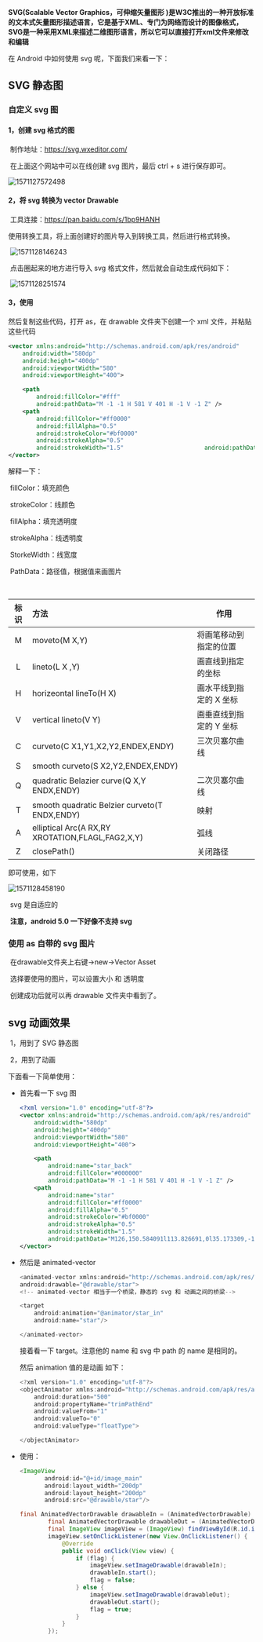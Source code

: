  **SVG(Scalable Vector Graphics，可伸缩矢量图形 )是W3C推出的一种开放标准的文本式矢量图形描述语言，它是基于XML、专门为网络而设计的图像格式，SVG是一种采用XML来描述二维图形语言，所以它可以直接打开xml文件来修改和编辑** 

在 Android 中如何使用 svg 呢，下面我们来看一下：

## SVG 静态图

### 自定义 svg 图

#### 1，创建 svg 格式的图

​		制作地址：https://svg.wxeditor.com/

​		在上面这个网站中可以在线创建 svg 图片，最后 ctrl + s 进行保存即可。

![1571127572498](SVG%20%E7%9A%84%E4%BD%BF%E7%94%A8.assets/1571127572498.png)



#### 2，将 svg 转换为 vector Drawable

​		工具连接：https://pan.baidu.com/s/1bp9HANH

​		使用转换工具，将上面创建好的图片导入到转换工具，然后进行格式转换。

​		![1571128146243](SVG%20%E7%9A%84%E4%BD%BF%E7%94%A8.assets/1571128146243.png)

​		点击圈起来的地方进行导入 svg 格式文件，然后就会自动生成代码如下：

​		![1571128251574](SVG%20%E7%9A%84%E4%BD%BF%E7%94%A8.assets/1571128251574.png)

#### 3，使用

然后复制这些代码，打开 as，在 drawable 文件夹下创建一个 xml 文件，并粘贴这些代码

```xml
<vector xmlns:android="http://schemas.android.com/apk/res/android"
    android:width="580dp"
    android:height="400dp"
    android:viewportWidth="580"
    android:viewportHeight="400">

    <path
        android:fillColor="#fff"
        android:pathData="M -1 -1 H 581 V 401 H -1 V -1 Z" />
    <path
        android:fillColor="#ff0000"
        android:fillAlpha="0.5"
        android:strokeColor="#bf0000"
        android:strokeAlpha="0.5"
        android:strokeWidth="1.5"       		        android:pathData="M126,150.584091l113.826691,0l35.173309,-108.134872l35.17334,108.134872l113.82666,0l-92.087524,66.830261l35.17511,108.134872l-92.087585,-66.832062l-92.08757,66.832062l35.175156,-108.134872l-92.087578,-66.830261z" />
</vector>
```

解释一下：

​		fillColor：填充颜色

​		strokeColor：线颜色

​		fillAlpha：填充透明度

​		strokeAlpha：线透明度

​		StorkeWidth：线宽度

​		PathData：路径值，根据值来画图片

​		

| 标识 | 方法                                             | 作用                    |
| :--: | :----------------------------------------------- | ----------------------- |
|  M   | moveto(M X,Y)                                    | 将画笔移动到指定的位置  |
|  L   | lineto(L X ,Y)                                   | 画直线到指定的坐标      |
|  H   | horizeontal lineTo(H X)                          | 画水平线到指定的 X 坐标 |
|  V   | vertical lineto(V Y)                             | 画垂直线到指定的 Y 坐标 |
|  C   | curveto(C X1,Y1,X2,Y2,ENDEX,ENDY)                | 三次贝塞尔曲线          |
|  S   | smooth curveto(S X2,Y2,ENDEX,ENDY)               |                         |
|  Q   | quadratic Belazier curve(Q X,Y ENDX,ENDY)        | 二次贝塞尔曲线          |
|  T   | smooth quadratic Belzier curveto(T ENDX,ENDY)    | 映射                    |
|  A   | elliptical Arc(A RX,RY XROTATION,FLAGL,FAG2,X,Y) | 弧线                    |
|  Z   | closePath()                                      | 关闭路径                |



即可使用，如下

![1571128458190](SVG%20%E7%9A%84%E4%BD%BF%E7%94%A8.assets/1571128458190.png)

​		svg 是自适应的

​		**注意，android 5.0 一下好像不支持 svg**

### 使用 as 自带的 svg 图片

​	 在drawable文件夹上右键->new->Vector Asset  

​	 选择要使用的图片，可以设置大小 和 透明度

​	 创建成功后就可以再 drawable 文件夹中看到了。

## svg 动画效果

​	1，用到了 SVG 静态图

​	2，用到了动画

下面看一下简单使用：

- 首先看一下 svg 图

  ```xml
  <?xml version="1.0" encoding="utf-8"?>
  <vector xmlns:android="http://schemas.android.com/apk/res/android"
      android:width="580dp"
      android:height="400dp"
      android:viewportWidth="580"
      android:viewportHeight="400">
  
      <path
          android:name="star_back"
          android:fillColor="#000000"
          android:pathData="M -1 -1 H 581 V 401 H -1 V -1 Z" />
      <path
          android:name="star"
          android:fillColor="#ff0000"
          android:fillAlpha="0.5"
          android:strokeColor="#bf0000"
          android:strokeAlpha="0.5"
          android:strokeWidth="1.5"
          android:pathData="M126,150.584091l113.826691,0l35.173309,-108.134872l35.17334,108.134872l113.82666,0l-92.087524,66.830261l35.17511,108.134872l-92.087585,-66.832062l-92.08757,66.832062l35.175156,-108.134872l-92.087578,-66.830261z" />
  </vector>
  ```

- 然后是 animated-vector

  ```java
  <animated-vector xmlns:android="http://schemas.android.com/apk/res/android"
  android:drawable="@drawable/star">
  <!-- animated-vector 相当于一个桥梁，静态的 svg 和 动画之间的桥梁-->
  
  <target
      android:animation="@animator/star_in"
      android:name="star"/>
  
  </animated-vector>
  ```

  接着看一下 target。注意他的 name 和 svg 中 path 的 name 是相同的。

  然后 animation 值的是动画 如下：

  ```java
  <?xml version="1.0" encoding="utf-8"?>
  <objectAnimator xmlns:android="http://schemas.android.com/apk/res/android"
      android:duration="500"
      android:propertyName="trimPathEnd"
      android:valueFrom="1"
      android:valueTo="0"
      android:valueType="floatType">
  
  </objectAnimator>
  ```

- 使用：

  ```java
  <ImageView
         android:id="@+id/image_main"
         android:layout_width="200dp"
         android:layout_height="200dp"
         android:src="@drawable/star"/>
  ```

  ```java
  final AnimatedVectorDrawable drawableIn = (AnimatedVectorDrawable) getResources().getDrawable(R.drawable.star_d_in);
          final AnimatedVectorDrawable drawableOut = (AnimatedVectorDrawable) getResources().getDrawable(R.drawable.star_d_out);
          final ImageView imageView = (ImageView) findViewById(R.id.image_main);
          imageView.setOnClickListener(new View.OnClickListener() {
              @Override
              public void onClick(View view) {
                  if (flag) {
                      imageView.setImageDrawable(drawableIn);
                      drawableIn.start();
                      flag = false;
                  } else {
                      imageView.setImageDrawable(drawableOut);
                      drawableOut.start();
                      flag = true;
                  }
              }
          });
  ```

  